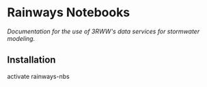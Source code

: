 # Rainways Notebooks

*Documentation for the use of 3RWW's data services for stormwater modeling.*


## Installation

activate rainways-nbs